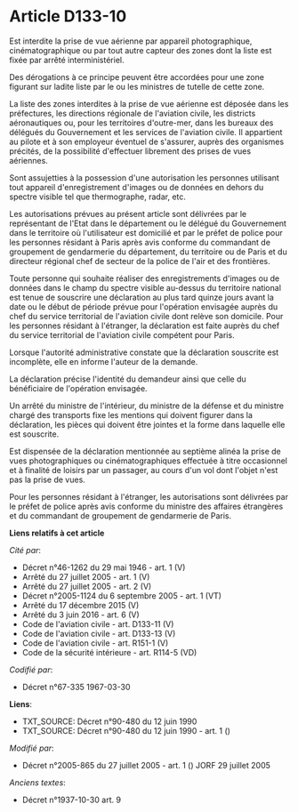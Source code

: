 # Article D133-10

Est interdite la prise de vue aérienne par appareil photographique, cinématographique ou par tout autre capteur des zones
dont la liste est fixée par arrêté interministériel.

Des dérogations à ce principe peuvent être accordées pour une zone figurant sur ladite liste par le ou les ministres de
tutelle de cette zone.

La liste des zones interdites à la prise de vue aérienne est déposée dans les préfectures, les directions régionale de
l'aviation civile, les districts aéronautiques ou, pour les territoires d'outre-mer, dans les bureaux des délégués du
Gouvernement et les services de l'aviation civile. Il appartient au pilote et à son employeur éventuel de s'assurer, auprès
des organismes précités, de la possibilité d'effectuer librement des prises de vues aériennes.

Sont assujetties à la possession d'une autorisation les personnes utilisant tout appareil d'enregistrement d'images ou de
données en dehors du spectre visible tel que thermographe, radar, etc.

Les autorisations prévues au présent article sont délivrées par le représentant de l'Etat dans le département ou le délégué
du Gouvernement dans le territoire où l'utilisateur est domicilié et par le préfet de police pour les personnes résidant à
Paris après avis conforme du commandant de groupement de gendarmerie du département, du territoire ou de Paris et du
directeur régional chef de secteur de la police de l'air et des frontières.

Toute personne qui souhaite réaliser des enregistrements d'images ou de données dans le champ du spectre visible au-dessus du
territoire national est tenue de souscrire une déclaration au plus tard quinze jours avant la date ou le début de période
prévue pour l'opération envisagée auprès du chef du service territorial de l'aviation civile dont relève son domicile. Pour
les personnes résidant à l'étranger, la déclaration est faite auprès du chef du service territorial de l'aviation civile
compétent pour Paris.

Lorsque l'autorité administrative constate que la déclaration souscrite est incomplète, elle en informe l'auteur de la
demande.

La déclaration précise l'identité du demandeur ainsi que celle du bénéficiaire de l'opération envisagée.

Un arrêté du ministre de l'intérieur, du ministre de la défense et du ministre chargé des transports fixe les mentions qui
doivent figurer dans la déclaration, les pièces qui doivent être jointes et la forme dans laquelle elle est souscrite.

Est dispensée de la déclaration mentionnée au septième alinéa la prise de vues photographiques ou cinématographiques
effectuée à titre occasionnel et à finalité de loisirs par un passager, au cours d'un vol dont l'objet n'est pas la prise de
vues.

Pour les personnes résidant à l'étranger, les autorisations sont délivrées par le préfet de police après avis conforme du
ministre des affaires étrangères et du commandant de groupement de gendarmerie de Paris.

**Liens relatifs à cet article**

_Cité par_:

  - Décret n°46-1262 du 29 mai 1946 - art. 1 (V)
  - Arrêté du 27 juillet 2005 - art. 1 (V)
  - Arrêté du 27 juillet 2005 - art. 2 (V)
  - Décret n°2005-1124 du 6 septembre 2005 - art. 1 (VT)
  - Arrêté du 17 décembre 2015 (V)
  - Arrêté du 3 juin 2016 - art. 6 (V)
  - Code de l'aviation civile - art. D133-11 (V)
  - Code de l'aviation civile - art. D133-13 (V)
  - Code de l'aviation civile - art. R151-1 (V)
  - Code de la sécurité intérieure - art. R114-5 (VD)

_Codifié par_:

  - Décret n°67-335 1967-03-30

**Liens**:

  - TXT_SOURCE: Décret n°90-480 du 12 juin 1990
  - TXT_SOURCE: Décret n°90-480 du 12 juin 1990 - art. 1 ()

_Modifié par_:

  - Décret n°2005-865 du 27 juillet 2005 - art. 1 () JORF 29 juillet 2005

_Anciens textes_:

  - Décret n°1937-10-30 art. 9
